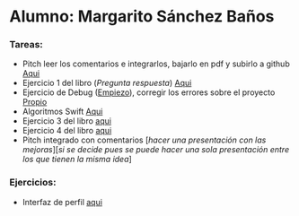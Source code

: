 # Alumno: Margarito Sánchez Baños

### Tareas:

* Pitch leer los comentarios e integrarlos, bajarlo en pdf y subirlo a github [Aqui](https://github.com/onemargaro/diplomado20182/blob/master/Tasks/pitch/where-is-my-money%3F.pdf)
* Ejercicio 1 del libro (_Pregunta respuesta_) [Aqui](https://github.com/onemargaro/diplomado20182/tree/master/Tasks/xcode/Quiz)
* Ejercicio de Debug ([Empiezo](https://github.com/iOSLabUNAM/diplomado/tree/master/exercises)), corregir los errores sobre el proyecto [Propio](https://github.com/onemargaro/diplomado20182/tree/master/Tasks/xcode/exercises)
* Algoritmos Swift [Aqui](https://github.com/onemargaro/diplomado20182/tree/master/Tasks/playground-swift-algoritmos)
* Ejercicio 3 del libro [aqui](https://github.com/onemargaro/diplomado20182/tree/master/Tasks/xcode/WorldTrotter)
* Ejercicio 4 del libro [aqui](https://github.com/onemargaro/diplomado20182/tree/master/Tasks/xcode/WorldTrotter)
* Pitch integrado con comentarios [_hacer una presentación con las mejoras_][_si se decide pues se puede hacer una sola presentación entre los que tienen la misma idea_]

### Ejercicios:

* Interfaz de perfil [aqui](https://github.com/onemargaro/diplomado20182/tree/master/Tasks/xcode/SimpleProfile)
